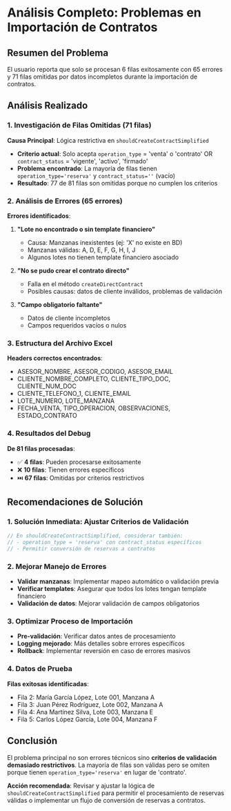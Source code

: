 # Análisis Completo: Problemas en Importación de Contratos

## Resumen del Problema
El usuario reporta que solo se procesan 6 filas exitosamente con 65 errores y 71 filas omitidas por datos incompletos durante la importación de contratos.

## Análisis Realizado

### 1. Investigación de Filas Omitidas (71 filas)

**Causa Principal**: Lógica restrictiva en `shouldCreateContractSimplified`

- **Criterio actual**: Solo acepta `operation_type` = 'venta' o 'contrato' OR `contract_status` = 'vigente', 'activo', 'firmado'
- **Problema encontrado**: La mayoría de filas tienen `operation_type='reserva'` y `contract_status=''` (vacío)
- **Resultado**: 77 de 81 filas son omitidas porque no cumplen los criterios

### 2. Análisis de Errores (65 errores)

**Errores identificados**:

1. **"Lote no encontrado o sin template financiero"**
   - Causa: Manzanas inexistentes (ej: 'X' no existe en BD)
   - Manzanas válidas: A, D, E, F, G, H, I, J
   - Algunos lotes no tienen template financiero asociado

2. **"No se pudo crear el contrato directo"**
   - Falla en el método `createDirectContract`
   - Posibles causas: datos de cliente inválidos, problemas de validación

3. **"Campo obligatorio faltante"**
   - Datos de cliente incompletos
   - Campos requeridos vacíos o nulos

### 3. Estructura del Archivo Excel

**Headers correctos encontrados**:
- ASESOR_NOMBRE, ASESOR_CODIGO, ASESOR_EMAIL
- CLIENTE_NOMBRE_COMPLETO, CLIENTE_TIPO_DOC, CLIENTE_NUM_DOC
- CLIENTE_TELEFONO_1, CLIENTE_EMAIL
- LOTE_NUMERO, LOTE_MANZANA
- FECHA_VENTA, TIPO_OPERACION, OBSERVACIONES, ESTADO_CONTRATO

### 4. Resultados del Debug

**De 81 filas procesadas**:
- ✅ **4 filas**: Pueden procesarse exitosamente
- ❌ **10 filas**: Tienen errores específicos
- ⏭️ **67 filas**: Omitidas por criterios restrictivos

## Recomendaciones de Solución

### 1. Solución Inmediata: Ajustar Criterios de Validación

```php
// En shouldCreateContractSimplified, considerar también:
// - operation_type = 'reserva' con contract_status específicos
// - Permitir conversión de reservas a contratos
```

### 2. Mejorar Manejo de Errores

- **Validar manzanas**: Implementar mapeo automático o validación previa
- **Verificar templates**: Asegurar que todos los lotes tengan template financiero
- **Validación de datos**: Mejorar validación de campos obligatorios

### 3. Optimizar Proceso de Importación

- **Pre-validación**: Verificar datos antes de procesamiento
- **Logging mejorado**: Más detalles sobre errores específicos
- **Rollback**: Implementar reversión en caso de errores masivos

### 4. Datos de Prueba

**Filas exitosas identificadas**:
- Fila 2: María García López, Lote 001, Manzana A
- Fila 3: Juan Pérez Rodríguez, Lote 002, Manzana A  
- Fila 4: Ana Martínez Silva, Lote 003, Manzana E
- Fila 5: Carlos López García, Lote 004, Manzana F

## Conclusión

El problema principal no son errores técnicos sino **criterios de validación demasiado restrictivos**. La mayoría de filas son válidas pero se omiten porque tienen `operation_type='reserva'` en lugar de 'contrato'.

**Acción recomendada**: Revisar y ajustar la lógica de `shouldCreateContractSimplified` para permitir el procesamiento de reservas válidas o implementar un flujo de conversión de reservas a contratos.